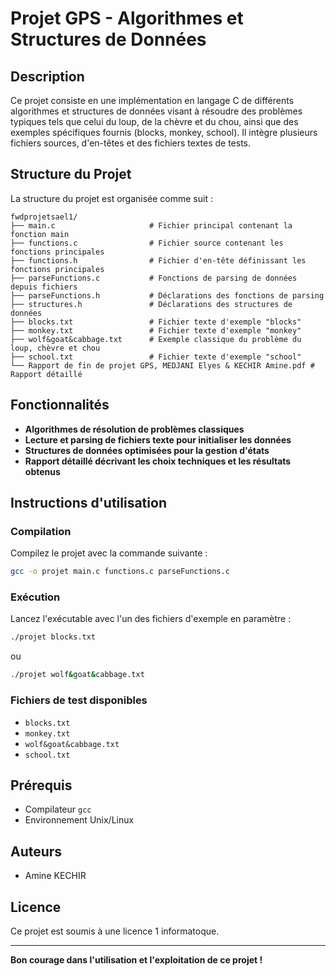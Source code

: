 # Projet GPS - Algorithmes et Structures de Données

## Description

Ce projet consiste en une implémentation en langage C de différents algorithmes et structures de données visant à résoudre des problèmes typiques tels que celui du loup, de la chèvre et du chou, ainsi que des exemples spécifiques fournis (blocks, monkey, school). Il intègre plusieurs fichiers sources, d'en-têtes et des fichiers textes de tests.

## Structure du Projet

La structure du projet est organisée comme suit :

```
fwdprojetsael1/
├── main.c                     # Fichier principal contenant la fonction main
├── functions.c                # Fichier source contenant les fonctions principales
├── functions.h                # Fichier d'en-tête définissant les fonctions principales
├── parseFunctions.c           # Fonctions de parsing de données depuis fichiers
├── parseFunctions.h           # Déclarations des fonctions de parsing
├── structures.h               # Déclarations des structures de données
├── blocks.txt                 # Fichier texte d'exemple "blocks"
├── monkey.txt                 # Fichier texte d'exemple "monkey"
├── wolf&goat&cabbage.txt      # Exemple classique du problème du loup, chèvre et chou
├── school.txt                 # Fichier texte d'exemple "school"
└── Rapport de fin de projet GPS, MEDJANI Elyes & KECHIR Amine.pdf # Rapport détaillé
```

## Fonctionnalités

* **Algorithmes de résolution de problèmes classiques**
* **Lecture et parsing de fichiers texte pour initialiser les données**
* **Structures de données optimisées pour la gestion d'états**
* **Rapport détaillé décrivant les choix techniques et les résultats obtenus**

## Instructions d'utilisation

### Compilation

Compilez le projet avec la commande suivante :

```bash
gcc -o projet main.c functions.c parseFunctions.c
```

### Exécution

Lancez l'exécutable avec l'un des fichiers d'exemple en paramètre :

```bash
./projet blocks.txt
```

ou

```bash
./projet wolf&goat&cabbage.txt
```

### Fichiers de test disponibles

* `blocks.txt`
* `monkey.txt`
* `wolf&goat&cabbage.txt`
* `school.txt`

## Prérequis

* Compilateur `gcc`
* Environnement Unix/Linux

## Auteurs

* Amine KECHIR

## Licence

Ce projet est soumis à une licence 1 informatoque.

---

**Bon courage dans l'utilisation et l'exploitation de ce projet !**
